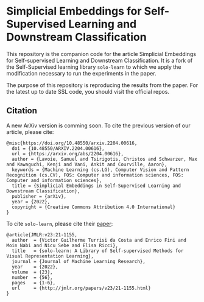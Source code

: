 # Simplicial Embeddings for Self-Supervised Learning and Downstream Classification
This repository is the companion code for the article Simplicial Embeddings for Self-supervised Learning and Downstream Classification. It is a fork of the Self-Supervised learning library `solo-learn` to which we apply the modification necessary to run the experiments in the paper.

The purpose of this repository is reproducing the results from the paper. For the latest up to date SSL code, you should visit the official repos.


## Citation
A new ArXiv version is comming soon. To cite the previous version of our article, please cite:
```
@misc{https://doi.org/10.48550/arxiv.2204.00616,
  doi = {10.48550/ARXIV.2204.00616},  
  url = {https://arxiv.org/abs/2204.00616},  
  author = {Lavoie, Samuel and Tsirigotis, Christos and Schwarzer, Max and Kawaguchi, Kenji and Vani, Ankit and Courville, Aaron},  
  keywords = {Machine Learning (cs.LG), Computer Vision and Pattern Recognition (cs.CV), FOS: Computer and information sciences, FOS: Computer and information sciences},  
  title = {Simplicial Embeddings in Self-Supervised Learning and Downstream Classification},  
  publisher = {arXiv},  
  year = {2022},  
  copyright = {Creative Commons Attribution 4.0 International}
}

```

To cite `solo-learn`, please cite their [paper](https://jmlr.org/papers/v23/21-1155.html):
```
@article{JMLR:v23:21-1155,
  author  = {Victor Guilherme Turrisi da Costa and Enrico Fini and Moin Nabi and Nicu Sebe and Elisa Ricci},
  title   = {solo-learn: A Library of Self-supervised Methods for Visual Representation Learning},
  journal = {Journal of Machine Learning Research},
  year    = {2022},
  volume  = {23},
  number  = {56},
  pages   = {1-6},
  url     = {http://jmlr.org/papers/v23/21-1155.html}
}
```
